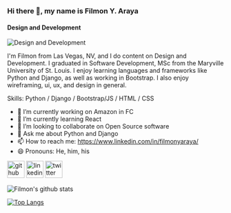 ### Hi there 👋, my name is Filmon Y. Araya
#### Design and Development
![Design and Development](https://github.com/Filaraya/filaraya/blob/main/Profile%20banner.png)

I'm Filmon from Las Vegas, NV, and I do content on Design and Development. I graduated in Software Development, MSc from the Maryville University of St. Louis. I enjoy learning languages and frameworks like Python and Django, as well as working in Bootstrap. I also enjoy wireframing, ui, ux, and design in general.

Skills: Python / Django / Bootstrap/JS / HTML / CSS

- 🔭 I’m currently working on Amazon in FC 
- 🌱 I’m currently learning React 
- 👯 I’m looking to collaborate on Open Source software 
- 💬 Ask me about Python and Django 
- 📫 How to reach me: https://www.linkedin.com/in/filmonyaraya/ 
- 😄 Pronouns: He, him, his 


[<img src='https://cdn.jsdelivr.net/npm/simple-icons@3.0.1/icons/github.svg' alt='github' height='40'>](https://github.com/https://github.com/Filaraya)  [<img src='https://cdn.jsdelivr.net/npm/simple-icons@3.0.1/icons/linkedin.svg' alt='linkedin' height='40'>](https://www.linkedin.com/in/https://www.linkedin.com/in/filmonyaraya//)  [<img src='https://cdn.jsdelivr.net/npm/simple-icons@3.0.1/icons/twitter.svg' alt='twitter' height='40'>](https://twitter.com/https://twitter.com/filijosi)  

![Filmon's github stats](https://github-readme-stats.vercel.app/api?username=filaraya&count_private=true&show_icons=true&theme=radical)

[![Top Langs](https://github-readme-stats.vercel.app/api/top-langs/?username=filaraya)](https://github.com/filaraya/github-readme-stats)
